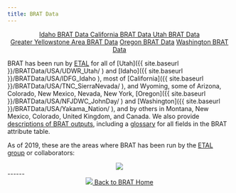 ```yaml
---
title: BRAT Data
---
```

<div align="center">
	<a class="hollow button" href="https://usu.box.com/s/prdjqq7jcu7vp3gr255qx4fyob5cnph6"><i class="fa fa-download"></i>  Idaho BRAT Data </a> 
	<a class="hollow button" href="https://usu.box.com/s/nngn8j4l92wtleob47wzdaoxvb9vdq52"><i class="fa fa-download"></i>  California BRAT Data </a> 
	<a class="hollow button" href="https://usu.app.box.com/folder/5435923929?v=UtahBRATData"><i class="fa fa-download"></i>  Utah BRAT Data </a> 
</div>
<div align="center">
	<a class="hollow button" href="https://usu.box.com/s/idfage4655eqlf6ks74wljgqqf231t8r"><i class="fa fa-download"></i> Greater Yellowstone Area  BRAT Data</a>
	<a class="hollow button" href="https://usu.box.com/s/qee873uj2tnt1yzxqxdzn1fuf8gmi5ur"><i class="fa fa-download"></i> Oregon BRAT Data</a>
    <a class="hollow button" href="https://usu.box.com/v/Yakama-Nation-BRAT-Deliverable"><i class="fa fa-download"></i> Washington BRAT Data </a>
</div>



BRAT has been run by [ETAL](http://etal.joewheaton.org/) for all of [Utah]({{ site.baseurl }}/BRATData/USA/UDWR_Utah/ ) and [Idaho]({{ site.baseurl }}/BRATData/USA/IDFG_Idaho ), most of [California]({{ site.baseurl }}/BRATData/USA/TNC_SierraNevada/ ), and Wyoming, some of Arizona, Colorado, New Mexico, Nevada, New York, [Oregon]({{ site.baseurl }}/BRATData/USA/NFJDWC_JohnDay/ ) and  [Washington]({{ site.baseurl }}/BRATData/USA/Yakama_Nation/ ), and by others in Montana, New Mexico, Colorado, United Kingdom, and Canada. We also provide [descriptions of BRAT outputs](/Documentation), including a [glossary](/Documentation/Glossary.html) for all fields in the BRAT attribute table.  

As of 2019, these are the areas where BRAT has been run by the [ETAL group](http://etal.joewheaton.org) or collaborators: 

<div align="center">
	<a href="{{ site.baseurl }}/assets/images/BRATrun.png"><img src="{{ site.baseurl }}/assets/images/BRATrun_600.png"></a>
</div>
------
<div align="center">
	<a class="hollow button" href="{{ site.baseurl }}/"><img src="{{ site.baseurl }}/assets/images/favicons/favicon-16x16.png">  Back to BRAT Home </a>  
</div>

